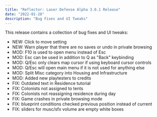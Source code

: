 ```yaml
---
title: "Reflector: Laser Defense Alpha 3.0.1 Release"
date: "2022-01-28"
description: "Bug Fixes and UI Tweaks"
---
```


This release contains a collection of bug fixes and UI tweaks:

- NEW: Click to move setting
- NEW: Warn player that there are no saves or undo in private browsing
- MOD: F10 is used to open menu instead of Esc
- MOD: Esc can be used in addition to Q as "Back" keybinding
- MOD: Q/Esc only clears map cursor if using keyboard cursor controls
- MOD: Q/Esc will open main menu if it is not used for anything else
- MOD: Split Misc category into Housing and Infrastructure
- MOD: Added new playtesters to credits
- FIX: Outdated text in Residence tutorial
- FIX: Colonists not assigned to tents
- FIX: Colonists not reassigning residence during day
- FIX: Game crashes in private browsing mode
- FIX: blueprint conditions checked previous position instead of current
- FIX: sliders for musc/sfx volume are empty white boxes
